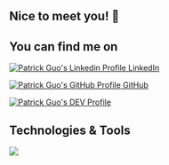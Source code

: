## Nice to meet you! 👋


## You can find me on

[![Patrick Guo's Linkedin Profile](https://i.stack.imgur.com/gVE0j.png) LinkedIn](https://www.linkedin.com/patrickguo)

[![Patrick Guo's GitHub Profile](https://i.stack.imgur.com/tskMh.png) GitHub](https://github.com/shpatrickguo)

[![Patrick Guo's DEV Profile](https://d2fltix0v2e0sb.cloudfront.net/dev-badge.svg)](https://dev.to/shpatrickguo)

## Technologies & Tools
![](https://img.shields.io/badge/<WORD_ON_LEFT>-<WORD_ON_RIGHT>-informational?style=flat&logo=<LOGO_NAME>&logoColor=white&color=2bbc8a)



<!--
**shpatrickguo/shpatrickguo** is a ✨ _special_ ✨ repository because its `README.md` (this file) appears on your GitHub profile.

Here are some ideas to get you started:

- 🔭 I’m currently working on ...
- 🌱 I’m currently learning ...
- 👯 I’m looking to collaborate on ...
- 🤔 I’m looking for help with ...
- 💬 Ask me about ...
- 📫 How to reach me: ...
- 😄 Pronouns: ...
- ⚡ Fun fact: ...
-->
